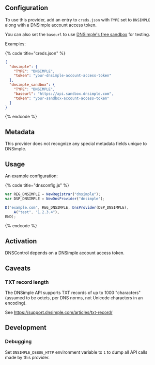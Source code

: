 ## Configuration

To use this provider, add an entry to `creds.json` with `TYPE` set to `DNSIMPLE`
along with a DNSimple account access token.

You can also set the `baseurl` to use [DNSimple's free sandbox](https://developer.dnsimple.com/sandbox/) for testing.

Examples:

{% code title="creds.json" %}
```json
{
  "dnsimple": {
    "TYPE": "DNSIMPLE",
    "token": "your-dnsimple-account-access-token"
  },
  "dnsimple_sandbox": {
    "TYPE": "DNSIMPLE",
    "baseurl": "https://api.sandbox.dnsimple.com",
    "token": "your-sandbox-account-access-token"
  }
}
```
{% endcode %}

## Metadata

This provider does not recognize any special metadata fields unique to DNSimple.

## Usage

An example configuration:

{% code title="dnsconfig.js" %}
```javascript
var REG_DNSIMPLE = NewRegistrar("dnsimple");
var DSP_DNSIMPLE = NewDnsProvider("dnsimple");

D("example.com", REG_DNSIMPLE, DnsProvider(DSP_DNSIMPLE),
    A("test", "1.2.3.4"),
END);
```
{% endcode %}

## Activation

DNSControl depends on a DNSimple account access token.

## Caveats

### TXT record length

The DNSimple API supports TXT records of up to 1000 "characters" (assumed to
be octets, per DNS norms, not Unicode characters in an encoding).

See https://support.dnsimple.com/articles/txt-record/

## Development

### Debugging

Set `DNSIMPLE_DEBUG_HTTP` environment variable to `1` to dump all API calls made by this provider.
